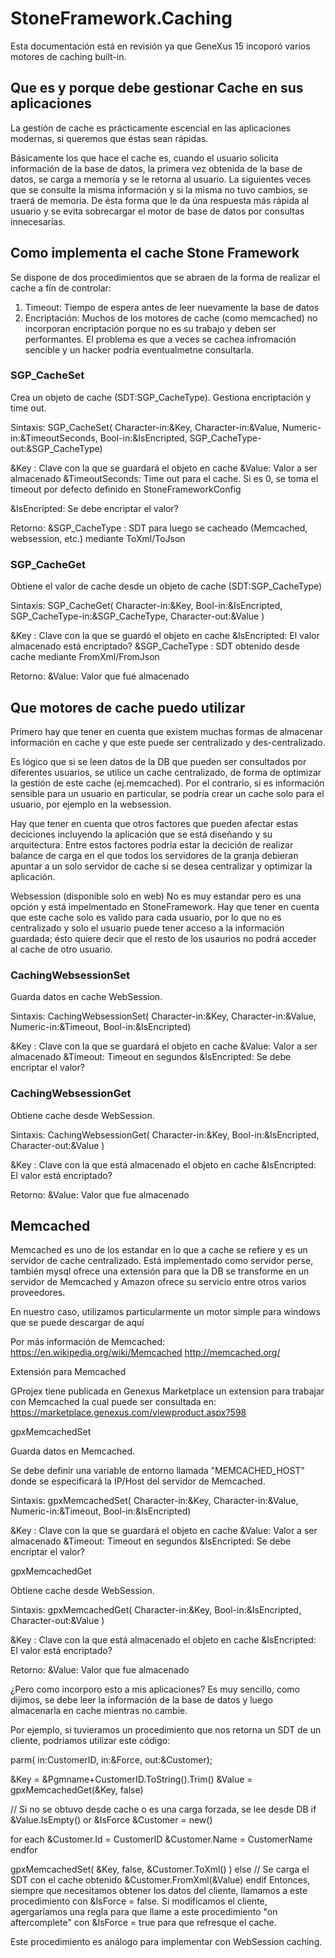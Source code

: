 # StoneFramework.Caching

Esta documentación está en revisión ya que GeneXus 15 incoporó varios motores de caching built-in.

## Que es y porque debe gestionar Cache en sus aplicaciones

La gestión de cache es prácticamente escencial en las aplicaciones modernas, si queremos que éstas sean rápidas.

Básicamente los que hace el cache es, cuando el usuario solicita información de la base de datos, la primera vez obtenida de la base de datos, se carga a memoria y se le retorna al usuario. La siguientes veces que se consulte la misma información y si la misma no tuvo cambios, se traerá de memoria.
De ésta forma que le da úna respuesta más rápida al usuario y se evita sobrecargar el motor de base de datos por consultas innecesarias.

## Como implementa el cache Stone Framework

Se dispone de dos procedimientos que se abraen de la forma de realizar el cache a fín de controlar:

1. Timeout: Tiempo de espera antes de leer nuevamente la base de datos
2. Encriptación: Muchos de los motores de cache (como memcached) no incorporan encriptación porque no es su trabajo y deben ser performantes. El problema es que a veces se cachea infromación sencible y un hacker podría eventualmetne consultarla.

### SGP_CacheSet

Crea un objeto de cache (SDT:SGP_CacheType). Gestiona encriptación y time out.

Sintaxis: SGP_CacheSet( Character-in:&Key, Character-in:&Value, Numeric-in:&TimeoutSeconds, Bool-in:&IsEncripted, SGP_CacheType-out:&SGP_CacheType)

&Key : Clave con la que se guardará el objeto en cache
&Value: Valor a ser almacenado
&TimeoutSeconds: Time out para el cache. Si es 0, se toma el timeout por defecto definido en StoneFrameworkConfig

&IsEncripted: Se debe encriptar el valor?

Retorno:
&SGP_CacheType : SDT para luego se cacheado (Memcached, websession, etc.) mediante ToXml/ToJson

### SGP_CacheGet

Obtiene el valor de cache desde un objeto de cache (SDT:SGP_CacheType)

Sintaxis: SGP_CacheGet( Character-in:&Key, Bool-in:&IsEncripted, SGP_CacheType-in:&SGP_CacheType, Character-out:&Value )

&Key : Clave con la que se guardó el objeto en cache
&IsEncripted: El valor almacenado está encriptado?
&SGP_CacheType : SDT obtenido desde cache mediante FromXml/FromJson

Retorno:
&Value: Valor que fué almacenado

## Que motores de cache puedo utilizar
Primero hay que tener en cuenta que existem muchas formas de almacenar información en cache y que este puede ser centralizado y des-centralizado.

Es lógico que si se leen datos de la DB que pueden ser consultados por diferentes usuarios, se utilice un cache centralizado, de forma de optimizar la gestión de este cache (ej.memcached). Por el contrario, si es información sensible para un usuario en particular, se podría crear un cache solo para el usuario, por ejemplo en la websession.

Hay que tener en cuenta que otros factores que pueden afectar estas deciciones incluyendo la aplicación que se está diseñando y su arquitectura. Entre estos factores podría estar la decición de realizar balance de carga en el que todos los servidores de la granja debieran apuntar a un solo servidor de cache si se desea centralizar y optimizar la aplicación.

Websession (disponible solo en web)
No es muy estandar pero es una opción y está impelmentado en StoneFramework. Hay que tener en cuenta que este cache solo es valido para cada usuario, por lo que no es centralizado y solo el usuario puede tener acceso a la información guardada; ésto quiere decir que el resto de los usaurios no podrá acceder al cache de otro usuario.

### CachingWebsessionSet

Guarda datos en cache WebSession.

Sintaxis: CachingWebsessionSet( Character-in:&Key, Character-in:&Value, Numeric-in:&Timeout, Bool-in:&IsEncripted)

&Key : Clave con la que se guardará el objeto en cache
&Value: Valor a ser almacenado
&Timeout: Timeout en segundos
&IsEncripted: Se debe encriptar el valor?

### CachingWebsessionGet

Obtiene cache desde WebSession.

Sintaxis: CachingWebsessionGet( Character-in:&Key, Bool-in:&IsEncripted, Character-out:&Value )

&Key : Clave con la que está almacenado el objeto en cache
&IsEncripted: El valor está encriptado?

Retorno:
&Value: Valor que fue almacenado

## Memcached
Memcached es uno de los estandar en lo que a cache se refiere y es un servidor de cache centralizado. Está implementado como servidor perse, también mysql ofrece una extensión para que la DB se transforme en un servidor de Memcached y Amazon ofrece su servicio entre otros varios proveedores.

En nuestro caso, utilizamos particularmente un motor simple para windows que se puede descargar de aquí

Por más información de Memcached:
https://en.wikipedia.org/wiki/Memcached
http://memcached.org/

Extensión para Memcached

GProjex tiene publicada en Genexus Marketplace un extension para trabajar  con Memcached la cual puede ser consultada en:
https://marketplace.genexus.com/viewproduct.aspx?598

gpxMemcachedSet

Guarda datos en Memcached.

Se debe definir una variable de entorno llamada "MEMCACHED_HOST" donde se especificará la IP/Host del servidor de Memcached.

Sintaxis: gpxMemcachedSet( Character-in:&Key, Character-in:&Value, Numeric-in:&Timeout, Bool-in:&IsEncripted)

&Key : Clave con la que se guardará el objeto en cache
&Value: Valor a ser almacenado
&Timeout: Timeout en segundos
&IsEncripted: Se debe encriptar el valor?

gpxMemcachedGet

Obtiene cache desde WebSession.

Sintaxis: gpxMemcachedGet( Character-in:&Key, Bool-in:&IsEncripted, Character-out:&Value )

&Key : Clave con la que está almacenado el objeto en cache
&IsEncripted: El valor está encriptado?

Retorno:
&Value: Valor que fue almacenado

¿Pero como incorporo esto a mis aplicaciones?
Es muy sencillo, como dijimos, se debe leer la información de la base de datos y luego almacenarla en cache mientras no cambie.

Por ejemplo, si tuvieramos un procedimiento que nos retorna un SDT de un cliente, podríamos utilizar este código:

parm( in:CustomerID, in:&Force, out:&Customer);

&Key = &Pgmname+CustomerID.ToString().Trim()
&Value = gpxMemcachedGet(&Key, false)

// Si no se obtuvo desde cache o es una carga forzada, se lee desde DB
if &Value.IsEmpty() or &IsForce
   &Customer = new()

   for each
      &Customer.Id = CustomerID
      &Customer.Name = CustomerName
   endfor

   gpxMemcachedSet( &Key, false, &Customer.ToXml() )
else
   // Se carga el SDT con el cache obtenido
   &Customer.FromXml(&Value)
endif
Entonces, siempre que necesitamos obtener los datos del cliente, llamamos a este procedimiento con &IsForce = false.
Si modificamos el cliente, agergaríamos una regla para que llame a este procedimiento "on aftercomplete" con &IsForce = true para que refresque el cache.

Este procedimiento es análogo para implementar con WebSession caching.